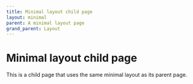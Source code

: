 ```yaml
---
title: Minimal layout child page
layout: minimal
parent: A minimal layout page
grand_parent: Layout
---
```


# Minimal layout child page

This is a child page that uses the same minimal layout as its parent page.
